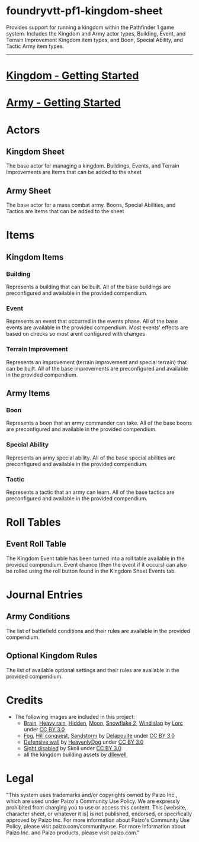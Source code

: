 # foundryvtt-pf1-kingdom-sheet

Provides support for running a kingdom within the Pathfinder 1 game system. Includes the Kingdom and Army actor types, Building, Event, and Terrain Improvement Kingdom item types, and Boon, Special Ability, and Tactic Army item types.

---

# [Kingdom - Getting Started](./getting_started_kingdom.md)

# [Army - Getting Started](./getting_started_army.md)

# Actors

## Kingdom Sheet

The base actor for managing a kingdom. Buildings, Events, and Terrain Improvements are Items that can be added to the sheet

## Army Sheet

The base actor for a mass combat army. Boons, Special Abilities, and Tactics are Items that can be added to the sheet

# Items

## Kingdom Items

### Building

Represents a building that can be built. All of the base buildings are preconfigured and available in the provided compendium.

### Event

Represents an event that occurred in the events phase. All of the base events are available in the provided compendium. Most events' effects are based on checks so most arent configured with changes

### Terrain Improvement

Represents an improvement (terrain improvement and special terrain) that can be built. All of the base improvements are preconfigured and available in the provided compendium.

## Army Items

### Boon

Represents a boon that an army commander can take. All of the base boons are preconfigured and available in the provided compendium.

### Special Ability

Represents an army special ability. All of the base special abilities are preconfigured and available in the provided compendium.

### Tactic

Represents a tactic that an army can learn. All of the base tactics are preconfigured and available in the provided compendium.

# Roll Tables

## Event Roll Table

The Kingdom Event table has been turned into a roll table available in the provided compendium.
Event chance (then the event if it occurs) can also be rolled using the roll button found in the Kingdom Sheet Events tab.

# Journal Entries

## Army Conditions

The list of battlefield conditions and their rules are available in the provided compendium.

## Optional Kingdom Rules

The list of available optional settings and their rules are available in the provided compendium.

# Credits

- The following images are included in this project:
  - [Brain](https://game-icons.net/1x1/lorc/brain.html), [Heavy rain](https://game-icons.net/1x1/lorc/heavy-rain.html), [Hidden](https://game-icons.net/1x1/lorc/hidden.html), [Moon](https://game-icons.net/1x1/lorc/moon.html), [Snowflake 2](https://game-icons.net/1x1/lorc/snowflake-2.html), [Wind slap](https://game-icons.net/1x1/lorc/wind-slap.html) by [Lorc](https://lorcblog.blogspot.com/) under [CC BY 3.0](https://creativecommons.org/licenses/by/3.0/)
  - [Fog](https://game-icons.net/1x1/delapouite/fog.html), [Hill conquest](https://game-icons.net/1x1/delapouite/hill-conquest.html), [Sandstorm](https://game-icons.net/1x1/delapouite/sandstorm.html) by [Delapouite](https://delapouite.com/) under [CC BY 3.0](https://creativecommons.org/licenses/by/3.0/)
  - [Defensive wall](https://game-icons.net/1x1/heavenly-dog/defensive-wall.html) by [HeavenlyDog](https://gnomosygoblins.blogspot.com/) under [CC BY 3.0](https://creativecommons.org/licenses/by/3.0/)
  - [Sight disabled](https://game-icons.net/1x1/skoll/sight-disabled.html) by Skoll under [CC BY 3.0](https://creativecommons.org/licenses/by/3.0/)
  - all the kingdom building assets by [dllewell](https://www.fantasygrounds.com/forums/showthread.php?62363-Module-for-Kingdom-Building)

# Legal

"This system uses trademarks and/or copyrights owned by Paizo Inc., which are used under Paizo's Community Use Policy. We are expressly prohibited from charging you to use or access this content. This [website, character sheet, or whatever it is] is not published, endorsed, or specifically approved by Paizo Inc. For more information about Paizo's Community Use Policy, please visit paizo.com/communityuse. For more information about Paizo Inc. and Paizo products, please visit paizo.com."
